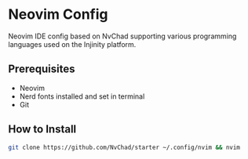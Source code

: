 # Neovim Config
Neovim IDE config based on NvChad supporting various programming languages used on the Injinity platform.

## Prerequisites
- Neovim
- Nerd fonts installed and set in terminal
- Git

## How to Install

```sh
git clone https://github.com/NvChad/starter ~/.config/nvim && nvim
```
